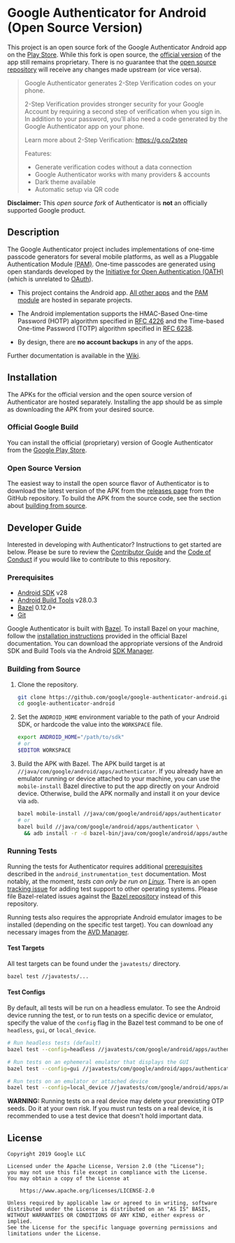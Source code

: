 # Google Authenticator for Android (Open Source Version)

This project is an open source fork of the Google Authenticator Android app on
the [Play Store][playstore]. While this fork is open source, the
[official version][playstore] of the app still remains proprietary. There is no
guarantee that the [open source repository][Android] will receive any changes
made upstream (or vice versa).

> Google Authenticator generates 2-Step Verification codes on your phone.
>
> 2-Step Verification provides stronger security for your Google Account by
> requiring a second step of verification when you sign in. In addition to your
> password, you’ll also need a code generated by the Google Authenticator app on
> your phone.
>
> Learn more about 2-Step Verification: https://g.co/2step
>
> Features:
> * Generate verification codes without a data connection
> * Google Authenticator works with many providers & accounts
> * Dark theme available
> * Automatic setup via QR code

**Disclaimer:** This _open source fork_ of Authenticator is **not** an
officially supported Google product.

## Description

The Google Authenticator project includes implementations of one-time passcode
generators for several mobile platforms, as well as a Pluggable Authentication
Module [(PAM)][PAM]. One-time passcodes are generated using open standards
developed by the [Initiative for Open Authentication (OATH)][OATH] (which is
unrelated to [OAuth][]).

* This project contains the Android app. [All other apps][iOS] and the
  [PAM module][libpam] are hosted in separate projects.

* The Android implementation supports the HMAC-Based One-time Password (HOTP)
  algorithm specified in [RFC 4226][] and the Time-based One-time Password
  (TOTP) algorithm specified in [RFC 6238][].

* By design, there are **no account backups** in any of the apps.

Further documentation is available in the [Wiki][].

## Installation

The APKs for the official version and the open source version of Authenticator
are hosted separately. Installing the app should be as simple as downloading the
APK from your desired source.

### Official Google Build

You can install the official (proprietary) version of Google Authenticator from
the [Google Play Store][playstore].

### Open Source Version

The easiest way to install the open source flavor of Authenticator is to
download the latest version of the APK from the [releases page][] from the
GitHub repository. To build the APK from the source code, see the section about
[building from source](#building-from-source).

## Developer Guide

Interested in developing with Authenticator? Instructions to get started are
below. Please be sure to review the [Contributor Guide](CONTRIBUTING.md) and the
[Code of Conduct](CODE_OF_CONDUCT.md) if you would like to contribute to this
repository.

### Prerequisites

* [Android SDK][] v28
* [Android Build Tools][] v28.0.3
* [Bazel][] 0.12.0+
* [Git][]

Google Authenticator is built with [Bazel][]. To install Bazel on your machine,
follow the [installation instructions][bazel-install] provided in the official
Bazel documentation. You can download the appropriate versions of the Android
SDK and Build Tools via the Android [SDK Manager][].

### Building from Source

1. Clone the repository.

   ```bash
   git clone https://github.com/google/google-authenticator-android.git
   cd google-authenticator-android
   ```

2. Set the `ANDROID_HOME` environment variable to the path of your Android SDK,
   or hardcode the value into the `WORKSPACE` file.

   ```bash
   export ANDROID_HOME="/path/to/sdk"
   # or
   $EDITOR WORKSPACE
    ```

3. Build the APK with Bazel. The APK build target is at
   `//java/com/google/android/apps/authenticator`. If you already have an
   emulator running or device attached to your machine, you can use the
   `mobile-install` Bazel directive to put the app directly on your Android
   device. Otherwise, build the APK normally and install it on your device via
   `adb`.

   ```bash
   bazel mobile-install //java/com/google/android/apps/authenticator
   # or
   bazel build //java/com/google/android/apps/authenticator \
     && adb install -r -d bazel-bin/java/com/google/android/apps/authenticator/authenticator.apk
   ```

### Running Tests

Running the tests for Authenticator requires additional
[prerequisites][test-prerequisites] described in the
`android_instrumentation_test` documentation. Most notably, at the moment,
_tests can only be run on [Linux][test-known-issues]_. There is an open
[tracking issue][bazel-test-tracking-issue] for adding test support to other
operating systems. Please file Bazel-related issues against the
[Bazel repository][] instead of this repository.

Running tests also requires the appropriate Android emulator images to be
installed (depending on the specific test target). You can download any
necessary images from the [AVD Manager][system-images].

#### Test Targets

All test targets can be found under the `javatests/` directory.

```bash
bazel test //javatests/...
```

#### Test Configs

By default, all tests will be run on a headless emulator. To see the Android
device running the test, or to run tests on a specific device or emulator,
specify the value of the `config` flag in the Bazel test command to be one of
`headless`, `gui`, or `local_device`.

```bash
# Run headless tests (default)
bazel test --config=headless //javatests/com/google/android/apps/authenticator:authenticator_instrumentation_tests-19

# Run tests on an ephemeral emulator that displays the GUI
bazel test --config=gui //javatests/com/google/android/apps/authenticator:authenticator_instrumentation_tests-19

# Run tests on an emulator or attached device
bazel test --config=local_device //javatests/com/google/android/apps/authenticator:authenticator_instrumentation_tests-19
```

**WARNING:** Running tests on a real device may delete your preexisting OTP
seeds. Do it at your own risk. If you must run tests on a real device, it is
recommended to use a test device that doesn't hold important data.

## License

```
Copyright 2019 Google LLC

Licensed under the Apache License, Version 2.0 (the "License");
you may not use this file except in compliance with the License.
You may obtain a copy of the License at

    https://www.apache.org/licenses/LICENSE-2.0

Unless required by applicable law or agreed to in writing, software
distributed under the License is distributed on an "AS IS" BASIS,
WITHOUT WARRANTIES OR CONDITIONS OF ANY KIND, either express or implied.
See the License for the specific language governing permissions and
limitations under the License.
```

[playstore]: https://play.google.com/store/apps/details?id=com.google.android.apps.authenticator2

[PAM]: http://www.opengroup.org/rfc/rfc86.0.html
[OATH]: http://www.openauthentication.org/
[OAuth]: http://oauth.net/
[RFC 4226]: https://tools.ietf.org/html/rfc4226
[RFC 6238]: https://tools.ietf.org/html/rfc6238

[Android]: https://github.com/google/google-authenticator-android
[iOS]: https://github.com/google/google-authenticator
[libpam]: https://github.com/google/google-authenticator-libpam

[Wiki]: https://github.com/google/google-authenticator/wiki
[releases page]: https://github.com/google/google-authenticator-android/releases

[Android SDK]: https://developer.android.com/studio/index.html
[Android Build Tools]: https://developer.android.com/studio/releases/build-tools
[Bazel]: https://bazel.build/
[Bazel repository]: https://github.com/bazelbuild/bazel
[Git]: https://git-scm.com/
[SDK Manager]: https://developer.android.com/studio/intro/update.html
[bazel-install]: https://docs.bazel.build/versions/master/install.html#installing-bazel

[test-prerequisites]: https://docs.bazel.build/versions/master/android-instrumentation-test.html#prerequisites
[test-known-issues]: https://docs.bazel.build/versions/master/android-instrumentation-test.html#known-issues
[bazel-test-tracking-issue]: https://github.com/bazelbuild/bazel/issues/7069
[system-images]: https://developer.android.com/studio/run/managing-avds#system-image
